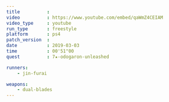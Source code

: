 ```yaml
---
title          :
video          : https://www.youtube.com/embed/qaWmZ4CEIAM
video_type     : youtube
run_type       : freestyle
platform       : ps4
patch_version  :
date           : 2019-03-03
time           : 00'51"00
quest          : 7★-odogaron-unleashed

runners:
    - jin-furai

weapons:
    - dual-blades
---
```

